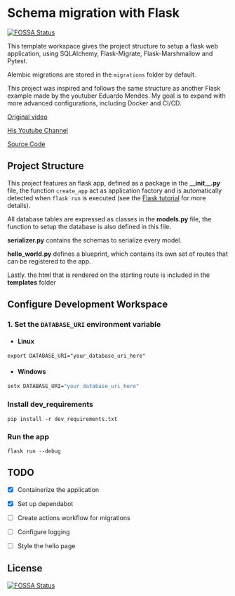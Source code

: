 # Schema migration with Flask
[![FOSSA Status](https://app.fossa.com/api/projects/git%2Bgithub.com%2FJoao-Pedro-P-Holanda%2Fflask-boilerplate.svg?type=shield)](https://app.fossa.com/projects/git%2Bgithub.com%2FJoao-Pedro-P-Holanda%2Fflask-boilerplate?ref=badge_shield)


This template workspace gives the project structure to setup a flask web application, using SQLAlchemy, Flask-Migrate, Flask-Marshmallow and Pytest.

Alembic migrations are stored in the `migrations` folder by default.

This project was inspired and follows the same structure as another Flask example made by the youtuber Eduardo Mendes. My goal is to expand with more advanced configurations, including Docker and CI/CD.

[Original video](https://youtu.be/WzaKIRJBGXo)

[His Youtube Channel](https://www.youtube.com/@Dunossauro)

[Source Code](https://github.com/dunossauro/crudzin)

## Project Structure

This project features an flask app, defined as a package in the **\_\_init\_\_.py** file, the function `create_app` act as application factory and is automatically detected when `flask run` is executed (see the [Flask tutorial](https://flask.palletsprojects.com/en/3.0.x/tutorial/factory/) for more details).

All database tables are expressed as classes in the **models.py** file, the function to setup the database is also defined in this file.

**serializer.py** contains the schemas to serialize every model.

**hello_world.py** defines a blueprint, which contains its own set of routes that can be registered to the app.

Lastly. the html that is rendered on the starting route is included in the
**templates** folder

## Configure Development Workspace

### 1. Set the `DATABASE_URI` environment variable

- #### Linux

```shell
export DATABASE_URI="your_database_uri_here"
```

- #### Windows

```cmd
setx DATABASE_URI="your_database_uri_here"
```

### Install dev_requirements

```shell
pip install -r dev_requirements.txt
```

### Run the app

`flask run --debug`

## TODO

- [x] Containerize the application
- [x] Set up dependabot
- [ ] Create actions workflow for migrations
- [ ] Configure logging
- [ ] Style the hello page


## License
[![FOSSA Status](https://app.fossa.com/api/projects/git%2Bgithub.com%2FJoao-Pedro-P-Holanda%2Fflask-boilerplate.svg?type=large)](https://app.fossa.com/projects/git%2Bgithub.com%2FJoao-Pedro-P-Holanda%2Fflask-boilerplate?ref=badge_large)